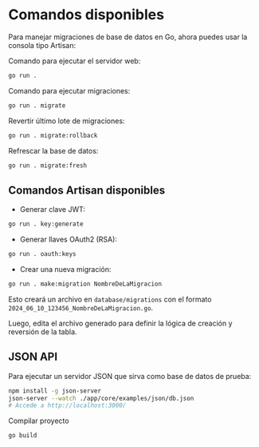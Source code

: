 # Comandos disponibles

Para manejar migraciones de base de datos en Go, ahora puedes usar la consola tipo Artisan:

Comando para ejecutar el servidor web:

```bash
go run .
```

Comando para ejecutar migraciones:

```bash
go run . migrate
```

Revertir último lote de migraciones:

```bash
go run . migrate:rollback
```

Refrescar la base de datos:

```bash
go run . migrate:fresh
```

## Comandos Artisan disponibles

- Generar clave JWT:

```bash
go run . key:generate
```

- Generar llaves OAuth2 (RSA):

```bash
go run . oauth:keys
```

- Crear una nueva migración:

```bash
go run . make:migration NombreDeLaMigracion
```

Esto creará un archivo en `database/migrations` con el formato `2024_06_10_123456_NombreDeLaMigracion.go`.

Luego, edita el archivo generado para definir la lógica de creación y reversión de la tabla.

## JSON API

Para ejecutar un servidor JSON que sirva como base de datos de prueba:

```bash
npm install -g json-server
json-server --watch ./app/core/examples/json/db.json
# Accede a http://localhost:3000/
```

Compilar proyecto

```bash
go build
```
